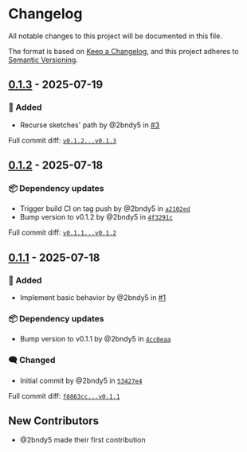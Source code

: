 # Changelog

All notable changes to this project will be documented in this file.

The format is based on [Keep a Changelog](https://keepachangelog.com/en/1.0.0/),
and this project adheres to [Semantic Versioning](https://semver.org/spec/v2.0.0.html).
<!-- markdownlint-disable MD024 -->

## [0.1.3] - 2025-07-19

### <!-- 1 --> 🚀 Added

- Recurse sketches' path by @2bndy5 in [#3](https://github.com/2bndy5/arduino-report-size-deltas/pull/3)

[0.1.3]: https://github.com/2bndy5/arduino-report-size-deltas/compare/v0.1.2...v0.1.3

Full commit diff: [`v0.1.2...v0.1.3`][0.1.3]

## [0.1.2] - 2025-07-18

### <!-- 6 --> 📦 Dependency updates

- Trigger build CI on tag push by @2bndy5 in [`a2102ed`](https://github.com/2bndy5/arduino-report-size-deltas/commit/a2102ed39d4cd180ab6d56b009c94ee7df561ac2)
- Bump version to v0.1.2 by @2bndy5 in [`4f3291c`](https://github.com/2bndy5/arduino-report-size-deltas/commit/4f3291c09fd91e897c92cda01222c61759a44ca9)

[0.1.2]: https://github.com/2bndy5/arduino-report-size-deltas/compare/v0.1.1...v0.1.2

Full commit diff: [`v0.1.1...v0.1.2`][0.1.2]

## [0.1.1] - 2025-07-18

### <!-- 1 --> 🚀 Added

- Implement basic behavior by @2bndy5 in [#1](https://github.com/2bndy5/arduino-report-size-deltas/pull/1)

### <!-- 6 --> 📦 Dependency updates

- Bump version to v0.1.1 by @2bndy5 in [`4cc0eaa`](https://github.com/2bndy5/arduino-report-size-deltas/commit/4cc0eaa21109101e9fb693a743fd426a36b6774d)

### <!-- 9 --> 🗨️ Changed

- Initial commit by @2bndy5 in [`53427e4`](https://github.com/2bndy5/arduino-report-size-deltas/commit/53427e4c198000378bf2ed45c8af8a96183d2540)

[0.1.1]: https://github.com/2bndy5/arduino-report-size-deltas/compare/f8863cc36d66708bfa0fb2fb1a219c7b2f97f7d6...v0.1.1

Full commit diff: [`f8863cc...v0.1.1`][0.1.1]

## New Contributors

- @2bndy5 made their first contribution
<!-- generated by git-cliff -->
